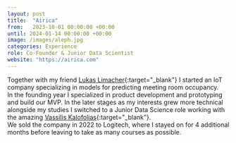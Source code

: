 ```yaml
---
layout: post
title:  "Airica"
from:   2023-10-01 00:00:00 +00:00
until: 2024-01-14 00:00:00 +00:00
image: /images/aleph.jpg
categories: Experience
role: Co-Founder & Junior Data Scientist
website: "https://airica.com"
---
```

Together with my friend [Lukas Limacher](https://www.linkedin.com/in/lukaslimacher/){:target="_blank"} I started an IoT company specializing in models for predicting meeting room occupancy.\
In the founding year I specialized in product development and prototyping and build our MVP. In the later stages as my interests grew more technical alongside my studies I switched to a Junior Data Science role working with the amazing [Vassilis Kalofolias](https://scholar.google.com/citations?user=Bz1RQ8MAAAAJ&hl=en){:target="_blank"}.\
We sold the company in 2022 to Logitech, where I stayed on for 4 additional months before leaving to take as many courses as possible.

